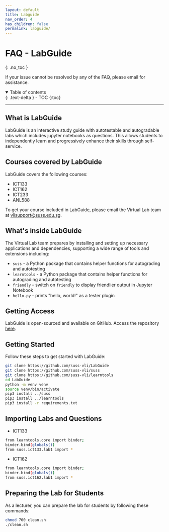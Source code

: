 ```yaml
---
layout: default
title: Labguide
nav_order: 4
has_children: false
permalink: labguide/
---
```

# FAQ - LabGuide
{: .no_toc }

If your issue cannot be resolved by any of the FAQ, please email  for assistance.

<details open markdown="block">
  <summary>
    Table of contents
  </summary>
  {: .text-delta }
- TOC
{:toc}
</details>

---

## What is LabGuide
LabGuide is an interactive study guide with autotestable and autogradable labs which includes jupyter notebooks as questions. This allows students to independently learn and progressively enhance their skills through self-service. 

## Courses covered by LabGuide
LabGuide covers the following courses:
- ICT133
- ICT162
- ICT233
- ANL588

To get your course included in LabGuide, please email the Virtual Lab team at <vlisupport@suss.edu.sg>.

## What's inside LabGuide
The Virtual Lab team prepares by installing and setting up necessary applications and dependencies, supporting a wide range of tools and extensions including:

- `suss` - a Python package that contains helper functions for autograding and autotesting
- `learntools` - a Python package that contains helper functions for autograding and autotesting
- `friendly` - switch on `friendly` to display friendlier output in Jupyter Notebook
- `hello.py` - prints "hello, world!" as a tester plugin 

## Getting Access
LabGuide is open-sourced and available on GitHub. Access the repository [here](https://github.com/suss-vli/LabGuide).

## Getting Started
Follow these steps to get started with LabGuide:
```sh
git clone https://github.com/suss-vli/LabGuide
git clone https://github.com/suss-vli/suss
git clone https://github.com/suss-vli/learntools
cd LabGuide
python -m venv venv
source venv/bin/activate
pip3 install ../suss
pip3 install ../learntools 
pip3 install -r requirements.txt 
```

## Importing Labs and Questions
- ICT133
```sh
from learntools.core import binder; 
binder.bind(globals())
from suss.ict133.lab1 import *
```
- ICT162
```sh
from learntools.core import binder; 
binder.bind(globals())
from suss.ict162.lab1 import *
```

## Preparing the Lab for Students
As a lecturer, you can prepare the lab for students by following these commands:
```sh
chmod 700 clean.sh
./clean.sh
```